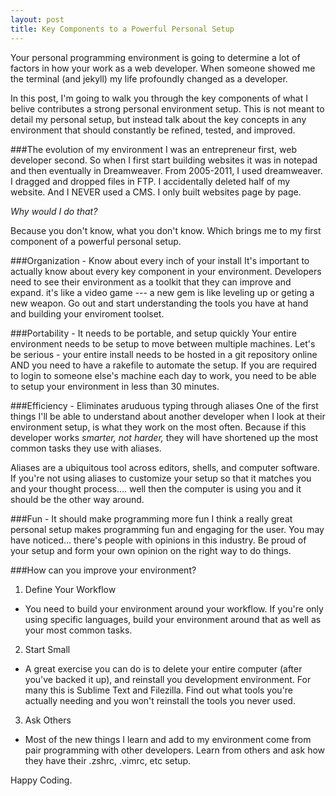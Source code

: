 ```yaml
---
layout: post
title: Key Components to a Powerful Personal Setup
---
```


Your personal programming environment is going to determine a lot of factors in how your work as a web developer. When someone showed me the terminal (and jekyll) my life profoundly changed as a developer.

In this post, I'm going to walk you through the key components of what I belive contributes a strong personal environment setup. This is not meant to detail my personal setup, but instead talk about the key concepts in any environment that should constantly be refined, tested, and improved.

###The evolution of my environment
I was an entrepreneur first, web developer second. So when I first start building websites it was in notepad and then eventually in Dreamweaver. From 2005-2011, I used dreamweaver. I dragged and dropped files in FTP. I accidentally deleted half of my website. And I NEVER used a CMS. I only built websites page by page. 

*Why would I do that?* 

Because you don't know, what you don't know. Which brings me to my first component of a powerful personal setup.

###Organization - Know about every inch of your install
It's important to actually know about every key component in your environment. Developers need to see their environment as a toolkit that they can improve and expand. it's like a video game --- a new gem is like leveling up or geting a new weapon. Go out and start understanding the tools you have at hand and building your enviroment toolset.

###Portability - It needs to be portable, and setup quickly
Your entire environment needs to be setup to move between multiple machines. Let's be serious - your entire install needs to be hosted in a git repository online AND you need to have a rakefile to automate the setup. If you are required to login to someone else's machine each day to work, you need to be able to setup your environment in less than 30 minutes.

###Efficiency - Eliminates aruduous typing through aliases
One of the first things I'll be able to understand about another developer when I look at their environment setup, is what they work on the most often. Because if this developer works *smarter, not harder,* they will have shortened up the most common tasks they use with aliases.

Aliases are a ubiquitous tool across editors, shells, and computer software. If you're not using aliases to customize your setup so that it matches you and your thought process.... well then the computer is using you and it should be the other way around.

###Fun - It should make programming more fun
I think a really great personal setup makes programming fun and engaging for the user. You may have noticed... there's people with opinions in this industry. Be proud of your setup and form your own opinion on the right way to do things.


###How can you improve your environment?

1. Define Your Workflow
  * You need to build your environment around your workflow. If you're only using specific languages, build your environment around that as well as your most common tasks.
2. Start Small
  * A great exercise you can do is to delete your entire computer (after you've backed it up), and reinstall you development environment. For many this is Sublime Text and Filezilla. Find out what tools you're actually needing and you won't reinstall the tools you never used.
3. Ask Others
  * Most of the new things I learn and add to my environment come from pair programming with other developers. Learn from others and ask how they have their .zshrc, .vimrc, etc setup.

Happy Coding.
